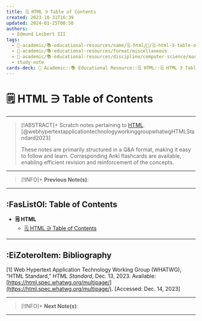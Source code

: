 ```yaml
---
title: 🗒️ HTML ∋ Table of Contents
created: 2023-10-31T16:39
updated: 2024-01-25T00:50
authors:
  - Edmund Leibert III
tags:
  - 🔴-academic/📚-educational-resources/name/🗒️-html/🔖/🗒️-html-∋-table-of-contents
  - 🔴-academic/📚-educational-resources/format/miscellaneous
  - 🔴-academic/📚-educational-resources/discipline/computer-science/markup-language/html
  - study-note
cards-deck: 🔴 Academic::📚 Educational Resource::🗒️ HTML::🗒️ HTML ∋ Table of Contents
---
```


# 🗒️ HTML ∋ Table of Contents

---

> [!ABSTRACT]+ 
> Scratch notes pertaining to [HTML](https://html.spec.whatwg.org/multipage/). [@webhypertextapplicationtechnologyworkinggroupwhatwgHTMLStandard2023]
> 
> These notes are primarily structured in a Q&A format, making it easy to follow and learn. Corresponding Anki flashcards are available, enabling efficient revision and reinforcement of the concepts.

---

> [!INFO]+ 
> **Previous Note(s)**:
> 

---

## :FasListOl: Table of Contents

- **🗒️ HTML**
	- [🗒️ HTML ∋ Table of Contents](the-vault/src/🔴%20Academic/📚%20Educational%20Resources/🗒️%20HTML/🗒️%20HTML%20∋%20Table%20of%20Contents.md)

---

## :EiZoteroItem: Bibliography

\[1\]
Web Hypertext Application Technology Working Group (WHATWG), “HTML Standard,” _HTML Standard_, Dec. 13, 2023. Available: [https://html.spec.whatwg.org/multipage/](https://html.spec.whatwg.org/multipage/). [Accessed: Dec. 14, 2023]

---

> [!INFO]+
> **Next Note(s)**:
> 

---
